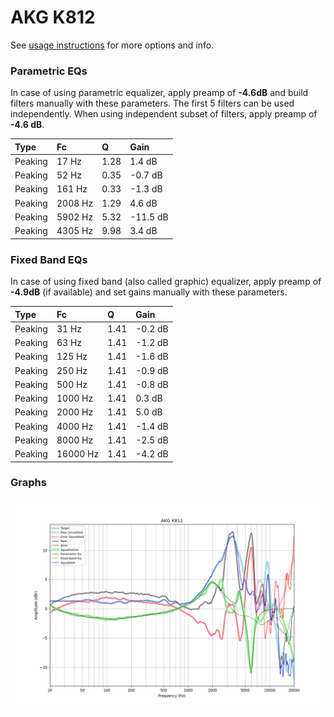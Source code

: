 # AKG K812
See [usage instructions](https://github.com/jaakkopasanen/AutoEq#usage) for more options and info.

### Parametric EQs
In case of using parametric equalizer, apply preamp of **-4.6dB** and build filters manually
with these parameters. The first 5 filters can be used independently.
When using independent subset of filters, apply preamp of **-4.6 dB**.

| Type    | Fc      |    Q | Gain     |
|:--------|:--------|:-----|:---------|
| Peaking | 17 Hz   | 1.28 | 1.4 dB   |
| Peaking | 52 Hz   | 0.35 | -0.7 dB  |
| Peaking | 161 Hz  | 0.33 | -1.3 dB  |
| Peaking | 2008 Hz | 1.29 | 4.6 dB   |
| Peaking | 5902 Hz | 5.32 | -11.5 dB |
| Peaking | 4305 Hz | 9.98 | 3.4 dB   |

### Fixed Band EQs
In case of using fixed band (also called graphic) equalizer, apply preamp of **-4.9dB**
(if available) and set gains manually with these parameters.

| Type    | Fc       |    Q | Gain    |
|:--------|:---------|:-----|:--------|
| Peaking | 31 Hz    | 1.41 | -0.2 dB |
| Peaking | 63 Hz    | 1.41 | -1.2 dB |
| Peaking | 125 Hz   | 1.41 | -1.6 dB |
| Peaking | 250 Hz   | 1.41 | -0.9 dB |
| Peaking | 500 Hz   | 1.41 | -0.8 dB |
| Peaking | 1000 Hz  | 1.41 | 0.3 dB  |
| Peaking | 2000 Hz  | 1.41 | 5.0 dB  |
| Peaking | 4000 Hz  | 1.41 | -1.4 dB |
| Peaking | 8000 Hz  | 1.41 | -2.5 dB |
| Peaking | 16000 Hz | 1.41 | -4.2 dB |

### Graphs
![](./AKG%20K812.png)